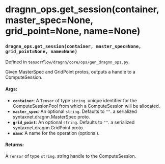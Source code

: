 # dragnn_ops.get_session(container, master_spec=None, grid_point=None, name=None)

### `dragnn_ops.get_session(container, master_spec=None, grid_point=None, name=None)`

Defined in `tensorflow/dragnn/core/ops/gen_dragnn_ops.py`.

Given MasterSpec and GridPoint protos, outputs a handle to a ComputeSession.

#### Args:

*   <b>`container`</b>: A `Tensor` of type `string`. unique identifier for the
    ComputeSessionPool from which a ComputeSession will be allocated.
*   <b>`master_spec`</b>: An optional `string`. Defaults to `""`. a serialized
    syntaxnet.dragnn.MasterSpec proto.
*   <b>`grid_point`</b>: An optional `string`. Defaults to `""`. a serialized
    syntaxnet.dragnn.GridPoint proto.
*   <b>`name`</b>: A name for the operation (optional).

#### Returns:

A `Tensor` of type `string`. string handle to the ComputeSession.
